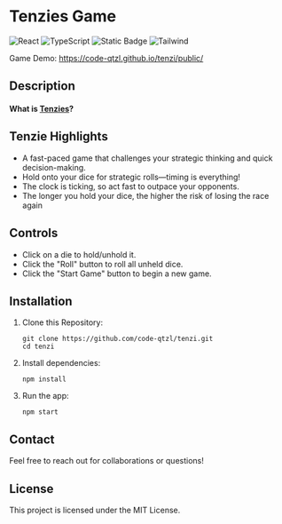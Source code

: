 # Tenzies Game
![React](https://img.shields.io/badge/-React-61DAFB?logo=react&logoColor=black)
![TypeScript](https://img.shields.io/badge/-TypeScript-3178C6?logo=typescript&logoColor=white)
![Static Badge](https://img.shields.io/badge/nanoid-%2372EF36?style=flat&logoColor=white)
![Tailwind](https://img.shields.io/badge/Tailwind-%2306B6D4?style=flat&logo=Tailwind-CSS&logoColor=white)

Game Demo: https://code-qtzl.github.io/tenzi/public/

## Description

#### What is [Tenzies](https://ilovetenzi.com/the-tale-of-tenzi/)?

## Tenzie Highlights

-   A fast-paced game that challenges your strategic thinking and quick decision-making.
-   Hold onto your dice for strategic rolls—timing is everything!
-   The clock is ticking, so act fast to outpace your opponents.
-   The longer you hold your dice, the higher the risk of losing the race again

## Controls

-   Click on a die to hold/unhold it.
-   Click the "Roll" button to roll all unheld dice.
-   Click the "Start Game" button to begin a new game.

## Installation

1. Clone this Repository:

    ```
    git clone https://github.com/code-qtzl/tenzi.git
    cd tenzi
    ```

2. Install dependencies:

    ```
    npm install
    ```

3. Run the app:

    ```
    npm start
    ```

## Contact

Feel free to reach out for collaborations or questions!

## License

This project is licensed under the MIT License.
